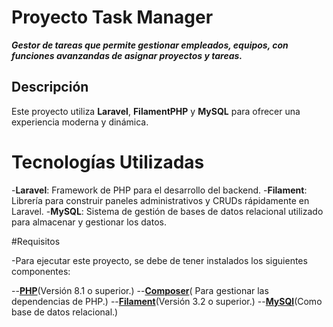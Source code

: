 
# Proyecto Task Manager 
**_Gestor de tareas que permite gestionar empleados, equipos, con funciones avanzandas de asignar proyectos y tareas._**

## Descripción

Este proyecto utiliza **Laravel**, **FilamentPHP** y **MySQL** para ofrecer una experiencia moderna y dinámica.

# Tecnologías Utilizadas

-**Laravel**: Framework de PHP para el desarrollo del backend.
-**Filament**: Librería para construir paneles administrativos y CRUDs rápidamente en Laravel.
-**MySQL**: Sistema de gestión de bases de datos relacional utilizado para almacenar y gestionar los datos.

#Requisitos

-Para ejecutar este proyecto, se debe de tener instalados los siguientes componentes:

--**[PHP](https://www.php.net/)**(Versión 8.1 o superior.)
--**[Composer](https://getcomposer.org/)**( Para gestionar las dependencias de PHP.)
--**[Filament](https://filamentphp.com/docs/3.x/panels/installation)**(Versión 3.2 o superior.)
--**[MySQl](https://dev.mysql.com/downloads/installer/)**(Como base de datos relacional.)


